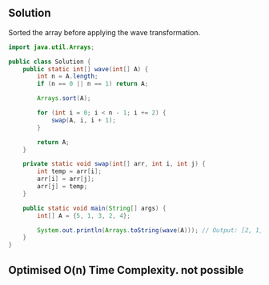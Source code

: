## Solution


Sorted the array before applying the wave transformation.


``` java
import java.util.Arrays;

public class Solution {
    public static int[] wave(int[] A) {
        int n = A.length;
        if (n == 0 || n == 1) return A;

        Arrays.sort(A);

        for (int i = 0; i < n - 1; i += 2) {
            swap(A, i, i + 1);
        }

        return A;
    }

    private static void swap(int[] arr, int i, int j) {
        int temp = arr[i];
        arr[i] = arr[j];
        arr[j] = temp;
    }

    public static void main(String[] args) {
        int[] A = {5, 1, 3, 2, 4};

        System.out.println(Arrays.toString(wave(A))); // Output: [2, 1, 4, 3, 5]
    }
}

```



## Optimised O(n) Time Complexity. not possible

